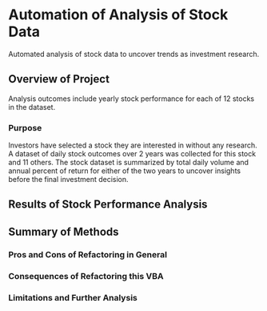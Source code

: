 # Automation of Analysis of Stock Data
Automated analysis of stock data to uncover trends as investment research.

## Overview of Project
Analysis outcomes include yearly stock performance for each of 12 stocks in the dataset.

### Purpose
Investors have selected a stock they are interested in without any research. A dataset of daily stock outcomes over 2 years was collected for this stock and 11 others. The stock dataset is summarized by total daily volume and annual percent of return for either of the two years to uncover insights before the final investment decision. 

## Results of Stock Performance Analysis


## Summary of Methods

### Pros and Cons of Refactoring in General

### Consequences of Refactoring this VBA


### Limitations and Further Analysis


